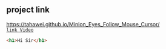 ## project link
https://tahawei.github.io/Minion_Eyes_Follow_Mouse_Cursor/
\
[`link Video`](https://youtu.be/U5iG-rhuMQQ)

```html
<h1>Hi Sir</h1>
```
